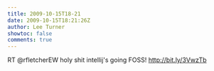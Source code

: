 ```yaml
---
title: 2009-10-15T18-21
date: 2009-10-15T18:21:26Z
author: Lee Turner
showtoc: false
comments: true
---
```


RT @rfletcherEW holy shit intellij's going FOSS! http://bit.ly/3VwzTb

